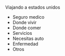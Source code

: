 Viajando a estados unidos

- Seguro medico
- Donde vivir
- Donde comer
- Servicios
- Necesitas auto
- Enfermedad
- Otros
